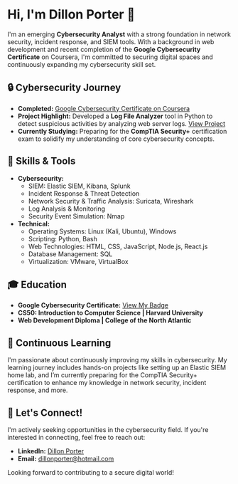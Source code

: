 # Hi, I'm Dillon Porter 👋

I'm an emerging **Cybersecurity Analyst** with a strong foundation in network security, incident response, and SIEM tools. With a background in web development and recent completion of the **Google Cybersecurity Certificate** on Coursera, I'm committed to securing digital spaces and continuously expanding my cybersecurity skill set.

## 🔒 Cybersecurity Journey
- **Completed:** [Google Cybersecurity Certificate on Coursera](https://coursera.org/share/50445a51f2d86a5ce8822e0c3e70fb50) 
- **Project Highlight:** Developed a **Log File Analyzer** tool in Python to detect suspicious activities by analyzing web server logs. [View Project](#)
- **Currently Studying:** Preparing for the **CompTIA Security+** certification exam to solidify my understanding of core cybersecurity concepts.

## 🚀 Skills & Tools
- **Cybersecurity:**
  - SIEM: Elastic SIEM, Kibana, Splunk
  - Incident Response & Threat Detection
  - Network Security & Traffic Analysis: Suricata, Wireshark
  - Log Analysis & Monitoring
  - Security Event Simulation: Nmap
- **Technical:**
  - Operating Systems: Linux (Kali, Ubuntu), Windows
  - Scripting: Python, Bash
  - Web Technologies: HTML, CSS, JavaScript, Node.js, React.js
  - Database Management: SQL
  - Virtualization: VMware, VirtualBox

## 🎓 Education
- **Google Cybersecurity Certificate:** [View My Badge](https://coursera.org/share/50445a51f2d86a5ce8822e0c3e70fb50)
- **CS50: Introduction to Computer Science | Harvard University**
- **Web Development Diploma | College of the North Atlantic**

## 🌱 Continuous Learning
I'm passionate about continuously improving my skills in cybersecurity. My learning journey includes hands-on projects like setting up an Elastic SIEM home lab, and I’m currently preparing for the CompTIA Security+ certification to enhance my knowledge in network security, incident response, and more.

## 💼 Let's Connect!
I'm actively seeking opportunities in the cybersecurity field. If you're interested in connecting, feel free to reach out:
- **LinkedIn:** [Dillon Porter](https://linkedin.com/in/dillon-porter)
- **Email:** dillonporter@hotmail.com

Looking forward to contributing to a secure digital world!
